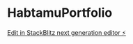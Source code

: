 # HabtamuPortfolio

[Edit in StackBlitz next generation editor ⚡️](https://stackblitz.com/~/github.com/habte27/HabtamuPortfolio)